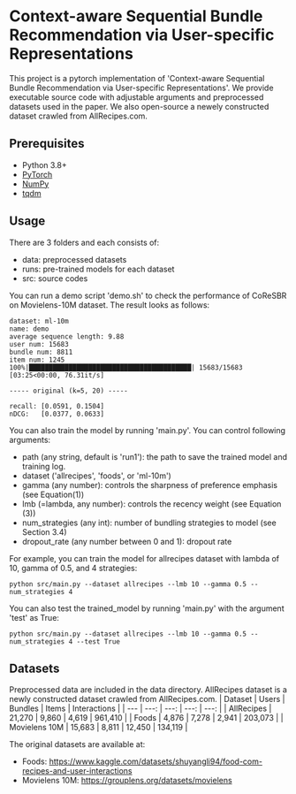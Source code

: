 # Context-aware Sequential Bundle Recommendation via User-specific Representations

This project is a pytorch implementation of 'Context-aware Sequential Bundle Recommendation via User-specific Representations'.
We provide executable source code with adjustable arguments and preprocessed datasets used in the paper.
We also open-source a newely constructed dataset crawled from AllRecipes.com.

## Prerequisites

- Python 3.8+
- [PyTorch](https://pytorch.org/)
- [NumPy](https://numpy.org/)
- [tqdm](https://tqdm.github.io/)

## Usage

There are 3 folders and each consists of:
- data: preprocessed datasets
- runs: pre-trained models for each dataset
- src: source codes

You can run a demo script 'demo.sh' to check the performance of CoReSBR on Movielens-10M dataset.
The result looks as follows:
```
dataset: ml-10m
name: demo
average sequence length: 9.88
user num: 15683
bundle num: 8811
item num: 1245
100%|█████████████████████████████████████████| 15683/15683 [03:25<00:00, 76.31it/s]

----- original (k=5, 20) ----- 

recall: [0.0591, 0.1504]
nDCG:   [0.0377, 0.0633]

```

You can also train the model by running 'main.py'.
You can control following arguments:
- path (any string, default is 'run1'): the path to save the trained model and training log.
- dataset ('allrecipes', 'foods', or 'ml-10m')
- gamma (any number): controls the sharpness of preference emphasis (see Equation(1))
- lmb (=lambda, any number): controls the recency weight (see Equation (3))
- num_strategies (any int): number of bundling strategies to model (see Section 3.4)
- dropout_rate (any number between 0 and 1): dropout rate

For example, you can train the model for allrecipes dataset with lambda of 10, gamma of 0.5, and 4 strategies:
```
python src/main.py --dataset allrecipes --lmb 10 --gamma 0.5 --num_strategies 4
```

You can also test the trained_model by running 'main.py' with the argument 'test' as True:
```
python src/main.py --dataset allrecipes --lmb 10 --gamma 0.5 --num_strategies 4 --test True
```

## Datasets
Preprocessed data are included in the data directory.
AllRecipes dataset is a newly constructed dataset crawled from AllRecipes.com.
| Dataset | Users | Bundles | Items | Interactions |
| --- | ---: | ---: | ---: | ---: |
| AllRecipes | 21,270 | 9,860 | 4,619 | 961,410 |
| Foods | 4,876 | 7,278 | 2,941 | 203,073 |
| Movielens 10M | 15,683 | 8,811 | 12,450 | 134,119 |

The original datasets are available at:
- Foods: https://www.kaggle.com/datasets/shuyangli94/food-com-recipes-and-user-interactions
- Movielens 10M: https://grouplens.org/datasets/movielens
